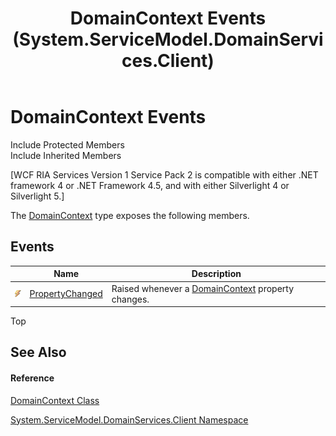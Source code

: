 ﻿---
title: DomainContext Events (System.ServiceModel.DomainServices.Client)
TOCTitle: DomainContext Events
ms:assetid: Events.T:System.ServiceModel.DomainServices.Client.DomainContext
ms:mtpsurl: https://msdn.microsoft.com/en-us/library/system.servicemodel.domainservices.client.domaincontext_events(v=VS.91)
ms:contentKeyID: 28755592
ms.date: 01/27/2012
mtps_version: v=VS.91
---

# DomainContext Events

Include Protected Members  
Include Inherited Members  

\[WCF RIA Services Version 1 Service Pack 2 is compatible with either .NET framework 4 or .NET Framework 4.5, and with either Silverlight 4 or Silverlight 5.\]

The [DomainContext](ff422732\(v=vs.91\).md) type exposes the following members.

## Events

<table>
<thead>
<tr class="header">
<th> </th>
<th>Name</th>
<th>Description</th>
</tr>
</thead>
<tbody>
<tr class="odd">
<td><img src="images\Ff423227.pubevent(en-us,VS.91).gif" title="Public event" alt="Public event" /></td>
<td><a href="ff422176(v=vs.91).md">PropertyChanged</a></td>
<td>Raised whenever a <a href="ff422732(v=vs.91).md">DomainContext</a> property changes.</td>
</tr>
</tbody>
</table>

Top

## See Also

#### Reference

[DomainContext Class](ff422732\(v=vs.91\).md)

[System.ServiceModel.DomainServices.Client Namespace](ff422479\(v=vs.91\).md)

